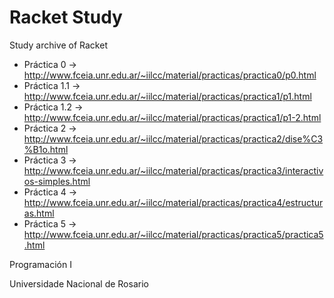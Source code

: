 # Racket Study

Study archive of Racket

* Práctica 0 -> http://www.fceia.unr.edu.ar/~iilcc/material/practicas/practica0/p0.html
* Práctica 1.1 -> http://www.fceia.unr.edu.ar/~iilcc/material/practicas/practica1/p1.html
* Práctica 1.2 -> http://www.fceia.unr.edu.ar/~iilcc/material/practicas/practica1/p1-2.html
* Práctica 2 -> http://www.fceia.unr.edu.ar/~iilcc/material/practicas/practica2/dise%C3%B1o.html
* Práctica 3 -> http://www.fceia.unr.edu.ar/~iilcc/material/practicas/practica3/interactivos-simples.html
* Práctica 4 -> http://www.fceia.unr.edu.ar/~iilcc/material/practicas/practica4/estructuras.html
* Práctica 5 -> http://www.fceia.unr.edu.ar/~iilcc/material/practicas/practica5/practica5.html

Programación I

Universidade Nacional de Rosario
